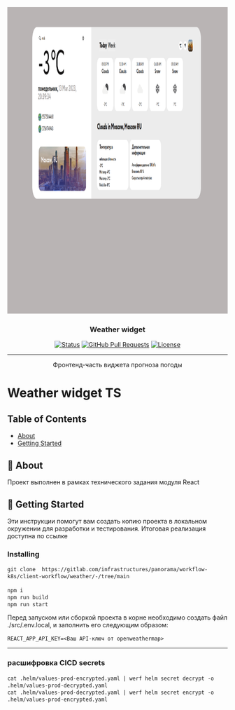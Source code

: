 


<p align="center">
  <a href="" rel="noopener">
 <img width=100% height=700px src="./src/assets/img/preview.png" alt="Project logo"></a>
</p>

<h3 align="center">Weather widget</h3>

<div align="center">

[![Status](https://img.shields.io/badge/status-active-success.svg)]()
[![GitHub Pull Requests](https://img.shields.io/github/issues-pr/kylelobo/The-Documentation-Compendium.svg)](https://github.com/kylelobo/The-Documentation-Compendium/pulls)
[![License](https://img.shields.io/badge/license-MIT-blue.svg)](/LICENSE)

</div>

---

<p align="center"> Фронтенд-часть виджета прогноза погоды
    <br> 
</p>


# Weather widget TS

## Table of Contents

- [About](#about)
- [Getting Started](#getting_started)

## 🧐 About <a name = "about"></a>

Проект выполнен в рамках технического задания модуля React

## 🔧 Getting Started <a name = "getting_started"></a>

Эти инструкции помогут вам создать копию проекта в локальном окружении для разработки и тестирования. 
Итоговая реализация доступна по ссылке 
###  Installing
```
git clone  https://gitlab.com/infrastructures/panorama/workflow-k8s/client-workflow/weather/-/tree/main

npm i
npm run build
npm run start
```
Перед запуском или сборкой проекта в корне необходимо создать файл ./src/.env.local, и заполнить его следующим образом:

```
REACT_APP_API_KEY=<Ваш API-ключ от openweathermap>
```

---




### расшифровка CICD secrets 


```
cat .helm/values-prod-encrypted.yaml | werf helm secret decrypt -o .helm/values-prod-decrypted.yaml
cat .helm/values-prod-decrypted.yaml | werf helm secret encrypt -o .helm/values-prod-encrypted.yaml
```


